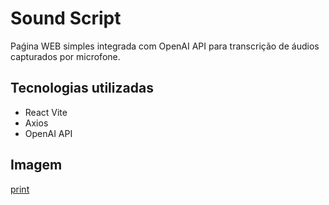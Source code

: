 # Sound Script

Paǵina WEB simples integrada com OpenAI API para transcrição de áudios capturados por microfone.

## Tecnologias utilizadas

- React Vite
- Axios
- OpenAI API

## Imagem

[print](./public/print.png)
